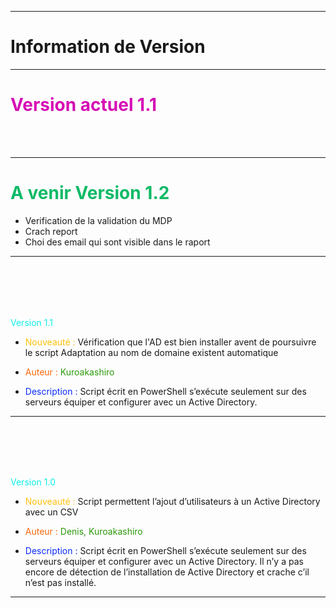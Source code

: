 
***********************
# Information de Version 
***********************

# <span style="color: #d60db5"> Version actuel 1.1 </span>
<br></br>





---- 
# <span style="color: #0dba66">A venir Version 1.2 </span>
* Verification de la validation du MDP
* Crach report
* Choi des email qui sont visible dans le raport
---- 





<br></br>
----
<h style="color: #0eede9"> Version 1.1 </h>
* <span style="color: #fcc00a">Nouveauté : </span>
Vérification que l'AD est bien installer avent de poursuivre le script
Adaptation au nom de domaine existent automatique

* <span style="color: #fc670a">Auteur : </span>
<span style="color: #2a990b">Kuroakashiro</span>

* <span style="color: #0a2afc">Description : </span>
Script écrit en PowerShell s’exécute seulement sur des serveurs équiper et configurer avec un Active Directory. 
----




<br></br>
----
<h style="color: #0eede9"> Version 1.0 </h>
* <span style="color: #fcc00a">Nouveauté : </span>
Script permettent l’ajout d’utilisateurs à un Active Directory avec un CSV

* <span style="color: #fc670a">Auteur : </span>
<span style="color: #2a990b">Denis, Kuroakashiro</span>

* <span style="color: #0a2afc">Description : </span>
Script écrit en PowerShell s’exécute seulement sur des serveurs équiper et configurer avec un Active Directory. Il n’y a pas encore de détection de l’installation de Active Directory et crache c’il n’est pas installé. 
----













